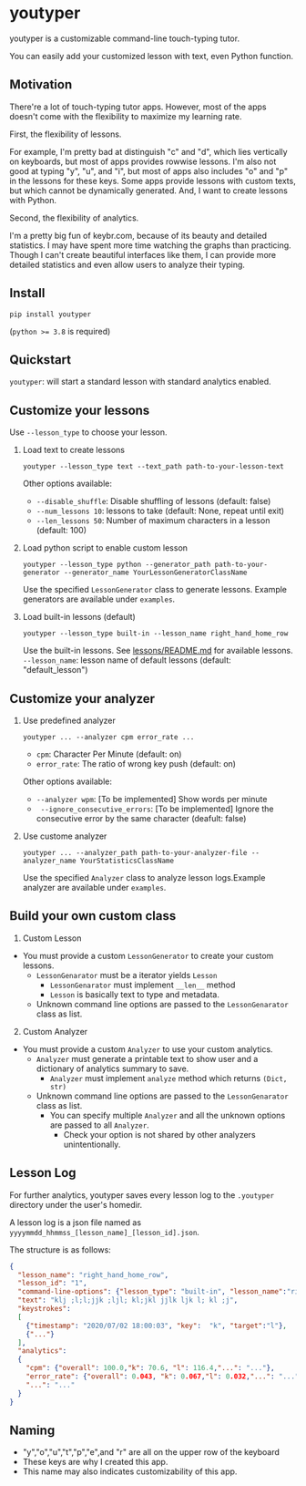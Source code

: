 # youtyper

youtyper is a customizable command-line touch-typing tutor.

You can easily add your customized lesson with text, even Python function.

## Motivation

There're a lot of touch-typing tutor apps.
However, most of the apps doesn't come with the flexibility to maximize my learning rate.

First, the flexibility of lessons.

For example, I'm pretty bad at distinguish "c" and "d", which lies vertically on keyboards, but most of apps provides rowwise lessons.
I'm also not good at typing "y", "u", and "i", but most of apps also includes "o" and "p" in the lessons for these keys.
Some apps provide lessons with custom texts, but which cannot be dynamically generated.
And, I want to create lessons with Python.

Second, the flexibility of analytics.

I'm a pretty big fun of keybr.com, because of its beauty and detailed statistics. I may have spent more time watching the graphs than practicing. Though I can't create beautiful interfaces like them, I can provide more detailed statistics and even allow users to analyze their typing.


## Install

`pip install youtyper`

(`python >= 3.8` is required)

## Quickstart

`youtyper`: will start a standard lesson with standard analytics enabled.

## Customize your lessons

Use `--lesson_type` to choose your lesson. 

1.  Load text to create lessons

    `youtyper --lesson_type text --text_path path-to-your-lesson-text`

    Other options available:

    -   `--disable_shuffle`: Disable shuffling of lessons  (default: false)
    -   `--num_lessons 10`: lessons to take (default: None, repeat until exit)
    -   `--len_lessons 50`: Number of maximum characters in a lesson (default: 100)

2.  Load python script to enable custom lesson

    `youtyper --lesson_type python --generator_path path-to-your-generator --generator_name YourLessonGeneratorClassName`

    Use the specified `LessonGenerator` class to generate lessons. Example generators are available under `examples`.


3.  Load built-in lessons (default)

    `youtyper --lesson_type built-in --lesson_name right_hand_home_row`

    Use the built-in lessons. See [lessons/README.md](youtyper/lessons/README.md) for available lessons. `--lesson_name`: lesson name of default lessons (default: "default_lesson")

## Customize your analyzer

1.  Use predefined analyzer

    `youtyper ... --analyzer cpm error_rate ...`

    -   `cpm`: Character Per Minute (default: on)
    -   `error_rate`: The ratio of wrong key push (default: on)

    Other options available:

    -   `--analyzer wpm`: [To be implemented] Show words per minute
    -   ` --ignore_consecutive_errors`: [To be implemented] Ignore the consecutive error by the same character (deafult: false)

2.  Use custome analyzer

    `youtyper ... --analyzer_path path-to-your-analyzer-file --analyzer_name YourStatisticsClassName`

    Use the specified `Analyzer` class to analyze lesson logs.Example analyzer are available under `examples`.  

## Build your own custom class

1.  Custom Lesson

-   You must provide a custom `LessonGenerator` to create your custom lessons.
    -   `LessonGenarator` must be a iterator yields `Lesson`
        -   `LessonGenarator` must implement `__len__` method
        -   `Lesson` is basically text to type and metadata.
    -   Unknown command line options are passed to the `LessonGenarator` class as list. 

2.  Custom Analyzer

-   You must provide a custom `Analyzer` to use your custom analytics.
    -   `Analyzer` must generate a printable text to show user and a dictionary of analytics summary to save.
        -   `Analyzer` must implement `analyze` method which returns `(Dict, str)`
    -   Unknown command line options are passed to the `LessonGenarator` class as list. 
        -   You can specify multiple `Analyzer` and all the unknown options are passed to all `Analyzer`.
            -   Check your option is not shared by other analyzers unintentionally.

## Lesson Log

For further analytics, youtyper saves every lesson log to the `.youtyper` directory under the user's homedir.

A lesson log is a json file named as `yyyymmdd_hhmmss_[lesson_name]_[lesson_id].json`. 

The structure is as follows:

```json
{
  "lesson_name": "right_hand_home_row",
  "lesson_id": "1",
  "command-line-options": {"lesson_type": "built-in", "lesson_name":"right_hand_home_row"},
  "text": "klj ;l;l;jjk ;ljl; kl;jkl jjlk ljk l; kl ;j",
  "keystrokes": 
  [
    {"timestamp": "2020/07/02 18:00:03", "key":  "k", "target":"l"},
    {"..."}
  ],
  "analytics": 
  {
    "cpm": {"overall": 100.0,"k": 70.6, "l": 116.4,"...": "..."},
    "error_rate": {"overall": 0.043, "k": 0.067,"l": 0.032,"...": "..."},
    "...": "..."
  } 
}
```

## Naming

-   "y","o","u","t","p","e",and "r" are all on the upper row of the keyboard
-   These keys are why I created this app.
-   This name may also indicates customizability of this app.